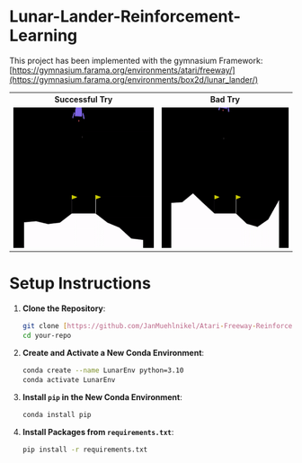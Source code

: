 # Lunar-Lander-Reinforcement-Learning

This project has been implemented with the gymnasium Framework: [https://gymnasium.farama.org/environments/atari/freeway/](https://gymnasium.farama.org/environments/box2d/lunar_lander/)

<table>
  <tr>
    <th>Successful Try</th>
    <th>Bad Try</th>
  </tr>
  <tr>
    <td><img src="data/images/ep_100.gif" alt="Untrained Agent" width="400" height="250"></td>
    <td><img src="data/images/final.gif" alt="Final Agent" width="400" height="250"></td>
  </tr>
</table>

# Setup Instructions

1. **Clone the Repository**:
    ```bash
    git clone [https://github.com/JanMuehlnikel/Atari-Freeway-Reinforcement-Learning](https://github.com/JanMuehlnikel/Lunar-Lander-Reinforcement-Learning)
    cd your-repo
    ```

2. **Create and Activate a New Conda Environment**:
    ```bash
    conda create --name LunarEnv python=3.10
    conda activate LunarEnv

3. **Install `pip` in the New Conda Environment**:
    ```bash
    conda install pip
    ```

4. **Install Packages from `requirements.txt`**:
    ```bash
    pip install -r requirements.txt
    ```
